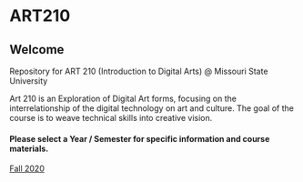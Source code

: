 # ART210

## Welcome

Repository for ART 210 (Introduction to Digital Arts) \@ Missouri State
University

Art 210 is an Exploration of Digital Art forms, focusing on the interrelationship of the digital technology on art and culture.  The goal of the course is to weave technical skills into creative vision.

#### Please select a Year / Semester for specific information and course materials.

[Fall 2020](https://reconfiguredeye.github.io/ART210/web/)
